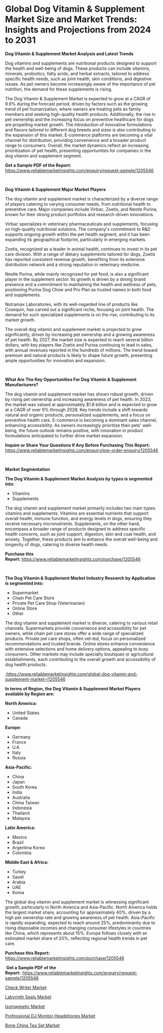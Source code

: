 <p><h1>Global Dog Vitamin & Supplement Market Size and Market Trends: Insights and Projections from 2024 to 2031</h1></p><p><strong>Dog Vitamin & Supplement Market Analysis and Latest Trends</strong></p>
<p><p>Dog vitamins and supplements are nutritional products designed to support the health and well-being of dogs. These products can include vitamins, minerals, probiotics, fatty acids, and herbal extracts, tailored to address specific health needs, such as joint health, skin conditions, and digestive issues. As pet owners become increasingly aware of the importance of pet nutrition, the demand for these supplements is rising.</p><p>The Dog Vitamin & Supplement Market is expected to grow at a CAGR of 9.9% during the forecast period, driven by factors such as the growing trend of pet humanization, where owners are treating pets as family members and seeking high-quality health products. Additionally, the rise in pet ownership and the increasing focus on preventive healthcare for dogs are propelling market growth. The introduction of innovative formulations and flavors tailored to different dog breeds and sizes is also contributing to the expansion of this market. E-commerce platforms are becoming a vital channel for distribution, providing convenience and a broader product range to consumers. Overall, the market dynamics reflect an increasing prioritization of pet health, presenting opportunities for companies in the dog vitamin and supplement segment.</p></p>
<p><strong>Get a Sample PDF of the Report:&nbsp;</strong> <a href="https://www.reliablemarketinsights.com/enquiry/request-sample/1205546?utm_campaign=1570&utm_medium=2&utm_source=Github&utm_content=ia&utm_term=16102024&utm_id=dog-vitamin-supplement">https://www.reliablemarketinsights.com/enquiry/request-sample/1205546</a></p>
<p>&nbsp;</p>
<p><strong>Dog Vitamin & Supplement Major Market Players</strong></p>
<p><p>The dog vitamin and supplement market is characterized by a diverse range of players catering to varying consumer needs, from nutritional health to preventive care. Major companies include Virbac, Zoetis, and Nestle Purina, known for their strong product portfolios and research-driven innovations.</p><p>Virbac specializes in veterinary pharmaceuticals and supplements, focusing on high-quality nutritional solutions. The company's commitment to R&D supports ongoing growth within the pet health segment, and it has been expanding its geographical footprint, particularly in emerging markets.</p><p>Zoetis, recognized as a leader in animal health, continues to invest in its pet care division. With a range of dietary supplements tailored for dogs, Zoetis has reported consistent revenue growth, benefiting from its extensive distribution network and a strong reputation in veterinary medicine.</p><p>Nestle Purina, while mainly recognized for pet food, is also a significant player in the supplement sector. Its growth is driven by a strong brand presence and a commitment to maintaining the health and wellness of pets, positioning Purina Dog Chow and Pro Plan as trusted names in both food and supplements.</p><p>Nutramax Laboratories, with its well-regarded line of products like Cosequin, has carved out a significant niche, focusing on joint health. The demand for such specialized supplements is on the rise, contributing to its market growth.</p><p>The overall dog vitamin and supplement market is projected to grow significantly, driven by increasing pet ownership and a growing awareness of pet health. By 2027, the market size is expected to reach several billion dollars, with key players like Zoetis and Purina continuing to lead in sales, with annual revenues reported in the hundreds of millions. The trend toward premium and natural products is likely to shape future growth, presenting ample opportunities for innovation and expansion.</p></p>
<p>&nbsp;</p>
<p><strong>What Are The Key Opportunities For Dog Vitamin & Supplement Manufacturers?</strong></p>
<p><p>The dog vitamin and supplement market has shown robust growth, driven by rising pet ownership and increasing awareness of pet health. In 2023, the market was valued at approximately $1.8 billion and is expected to grow at a CAGR of over 9% through 2028. Key trends include a shift towards natural and organic products, personalized supplements, and a focus on preventive health care. E-commerce is becoming a dominant sales channel, enhancing accessibility. As owners increasingly prioritize their pets' well-being, the future outlook remains positive, with innovation in product formulations anticipated to further drive market expansion.</p></p>
<p><strong>Inquire or Share Your Questions If Any Before Purchasing This Report:</strong> <a href="https://www.reliablemarketinsights.com/enquiry/pre-order-enquiry/1205546?utm_campaign=1570&utm_medium=2&utm_source=Github&utm_content=ia&utm_term=16102024&utm_id=dog-vitamin-supplement">https://www.reliablemarketinsights.com/enquiry/pre-order-enquiry/1205546</a></p>
<p>&nbsp;</p>
<p><strong>Market Segmentation</strong></p>
<p><strong>The Dog Vitamin & Supplement Market Analysis by types is segmented into:</strong></p>
<p><ul><li>Vitamins</li><li>Supplements</li></ul></p>
<p><p>The dog vitamin and supplement market primarily includes two main types: vitamins and supplements. Vitamins are essential nutrients that support overall health, immune function, and energy levels in dogs, ensuring they receive necessary micronutrients. Supplements, on the other hand, encompass a broader range of products designed to address specific health concerns, such as joint support, digestion, skin and coat health, and anxiety. Together, these products aim to enhance the overall well-being and longevity of dogs, catering to diverse health needs.</p></p>
<p><strong>Purchase this Report:&nbsp;</strong><a href="https://www.reliablemarketinsights.com/purchase/1205546?utm_campaign=1570&utm_medium=2&utm_source=Github&utm_content=ia&utm_term=16102024&utm_id=dog-vitamin-supplement">https://www.reliablemarketinsights.com/purchase/1205546</a></p>
<p>&nbsp;</p>
<p><strong>The Dog Vitamin & Supplement Market Industry Research by Application is segmented into:</strong></p>
<p><ul><li>Supermarket</li><li>Chain Pet Care Store</li><li>Private Pet Care Shop (Veterinarian)</li><li>Online Store</li><li>Other</li></ul></p>
<p><p>The dog vitamin and supplement market is diverse, catering to various retail channels. Supermarkets provide convenience and accessibility for pet owners, while chain pet care stores offer a wide range of specialized products. Private pet care shops, often vet-led, focus on personalized recommendations and trusted brands. Online stores enhance convenience with extensive selections and home delivery options, appealing to busy consumers. Other markets may include specialty boutiques or agricultural establishments, each contributing to the overall growth and accessibility of dog health products.</p></p>
<p><a href="https://www.reliablemarketinsights.com/global-dog-vitamin-and-supplement-market-r1205546?utm_campaign=1570&utm_medium=2&utm_source=Github&utm_content=ia&utm_term=16102024&utm_id=dog-vitamin-supplement">&nbsp;https://www.reliablemarketinsights.com/global-dog-vitamin-and-supplement-market-r1205546</a></p>
<p><strong>In terms of Region, the Dog Vitamin & Supplement Market Players available by Region are:</strong></p>
<p>
    <p> <strong> North America: </strong>
        <ul>
            <li>United States</li>
            <li>Canada</li>
        </ul>
        </p> 
    <p> <strong> Europe: </strong>
        <ul>
            <li>Germany</li>
            <li>France</li>
            <li>U.K.</li>
            <li>Italy</li>
            <li>Russia</li>
        </ul>
        </p> 
    <p> <strong> Asia-Pacific: </strong>
        <ul>
            <li>China</li>
            <li>Japan</li>
            <li>South Korea</li>
            <li>India</li>
            <li>Australia</li>
            <li>China Taiwan</li>
            <li>Indonesia</li>
            <li>Thailand</li>
            <li>Malaysia</li>
        </ul>
        </p> 
    <p> <strong> Latin America: </strong>
        <ul>
            <li>Mexico</li>
            <li>Brazil</li>
            <li>Argentina Korea</li>
            <li>Colombia</li>
        </ul>
        </p> 
    <p> <strong> Middle East & Africa: </strong>
        <ul>
            <li>Turkey</li>
            <li>Saudi</li>
            <li>Arabia</li>
            <li>UAE</li>
            <li>Korea</li>
        </ul>
    </p>
    </p>
<p><p>The global dog vitamin and supplement market is witnessing significant growth, particularly in North America and Asia-Pacific. North America holds the largest market share, accounting for approximately 40%, driven by a high pet ownership rate and growing awareness of pet health. Asia-Pacific is rapidly expanding, expected to reach around 25%, predominantly due to rising disposable incomes and changing consumer lifestyles in countries like China, which represents about 15%. Europe follows closely with an estimated market share of 20%, reflecting regional health trends in pet care.</p></p>
<p><strong>Purchase this Report: </strong><a href="https://www.reliablemarketinsights.com/purchase/1205546?utm_campaign=1570&utm_medium=2&utm_source=Github&utm_content=ia&utm_term=16102024&utm_id=dog-vitamin-supplement">https://www.reliablemarketinsights.com/purchase/1205546</a></p>
<p>&nbsp;<strong>Get a Sample PDF of the Report:&nbsp;&nbsp;</strong><a href="https://www.reliablemarketinsights.com/enquiry/request-sample/1205546?utm_campaign=1570&utm_medium=2&utm_source=Github&utm_content=ia&utm_term=16102024&utm_id=dog-vitamin-supplement">https://www.reliablemarketinsights.com/enquiry/request-sample/1205546</a></p>
<p><strong></strong></p>
<p><p><a href="https://www.linkedin.com/pulse/check-writer-market-global-insights-regional-analysis-2024-azmye?trk=public_post_embed_feed-article-content&utm_campaign=1570&utm_medium=2&utm_source=Github&utm_content=ia&utm_term=16102024&utm_id=dog-vitamin-supplement">Check Writer Market</a></p><p><a href="https://www.linkedin.com/pulse/strategic-market-insights-global-labyrinth-seals-2024-2031-jbiie?trk=public_post_embed_feed-article-content&utm_campaign=1570&utm_medium=2&utm_source=Github&utm_content=ia&utm_term=16102024&utm_id=dog-vitamin-supplement">Labyrinth Seals Market</a></p><p><a href="https://www.linkedin.com/pulse/exploring-isomagnetic-market-dynamics-global-trends-future-vj5ie?trk=public_post_embed_feed-article-content&utm_campaign=1570&utm_medium=2&utm_source=Github&utm_content=ia&utm_term=16102024&utm_id=dog-vitamin-supplement">Isomagnetic Market</a></p><p><a href="https://www.linkedin.com/pulse/market-dynamics-future-trends-global-professional-dj-monitor-swj2e?trk=public_post_embed_feed-article-content&utm_campaign=1570&utm_medium=2&utm_source=Github&utm_content=ia&utm_term=16102024&utm_id=dog-vitamin-supplement">Professional DJ Monitor Headphones Market</a></p><p><a href="https://www.linkedin.com/pulse/market-forecasting-change-global-bone-china-tea-set-dynamics-9pjfe?trk=public_post_embed_feed-article-content&utm_campaign=1570&utm_medium=2&utm_source=Github&utm_content=ia&utm_term=16102024&utm_id=dog-vitamin-supplement">Bone China Tea Set Market</a></p></p>